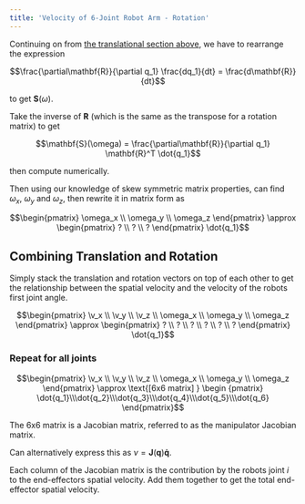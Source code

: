 ```yaml
---
title: 'Velocity of 6-Joint Robot Arm - Rotation'
---
```


Continuing on from [the translational section above](#rotation), we have to rearrange the expression

$$\frac{\partial\mathbf{R}}{\partial q_1} \frac{dq_1}{dt} = \frac{d\mathbf{R}}{dt}$$

to get $\mathbf{S}(\omega)$.

Take the inverse of $\mathbf{R}$ (which is the same as the transpose for a rotation matrix) to get

$$\mathbf{S}(\omega) = \frac{\partial\mathbf{R}}{\partial q_1} \mathbf{R}^T \dot{q_1}$$

then compute numerically.

Then using our knowledge of skew symmetric matrix properties, can find $\omega_x$, $\omega_y$ and $\omega_z$, then rewrite it in matrix form as

$$\begin{pmatrix} \omega_x \\ \omega_y \\ \omega_z \end{pmatrix} \approx \begin{pmatrix} ? \\ ? \\ ? \end{pmatrix} \dot{q_1}$$

## Combining Translation and Rotation

Simply stack the translation and rotation vectors on top of each other to get the relationship between the spatial velocity and the velocity of the robots first joint angle.

$$\begin{pmatrix} \v_x \\ \v_y \\ \v_z \\ \omega_x \\ \omega_y \\ \omega_z \end{pmatrix} \approx \begin{pmatrix} ? \\ ? \\ ? \\ ? \\ ? \\ ? \end{pmatrix} \dot{q_1}$$

### Repeat for all joints

$$\begin{pmatrix} \v_x \\ \v_y \\ \v_z \\ \omega_x \\ \omega_y \\ \omega_z \end{pmatrix} \approx \text{[6x6 matrix] } \begin {pmatrix} \dot{q_1}\\\dot{q_2}\\\dot{q_3}\\\dot{q_4}\\\dot{q_5}\\\dot{q_6} \end{pmatrix}$$

The 6x6 matrix is a Jacobian matrix, referred to as the manipulator Jacobian matrix.

Can alternatively express this as $\nu = \mathbf{J}(\mathbf{q})\mathbf{\dot{q}}$.

Each column of the Jacobian matrix is the contribution by the robots joint $i$ to the end-effectors spatial velocity. Add them together to get the total end-effector spatial velocity.
